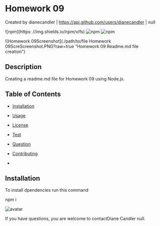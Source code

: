 
           
# Homework 09
           
 Created by dianecandler | https://api.github.com/users/dianecandler | null
           
 ![npm](https: //img.shields.io/npm/v/fs) ![npm](https://img.shields.io/npm/v/inquirer) ![npm](https://img.shields.io/npm/v/axios)
           

           
 ![Homework 09Screenshot](./path/to/file Homework 09ScreScreenshot.PNG?raw=true "Homework 09 Readme.md file creation")
           

           

           
## Description
           
 Creating a readme.md file for Homework 09 using Node.js.
           

           
## Table of Contents
           
* [Installation](#installation)
           
* [Usage](#Usage)
           
* [License](#License)
           
* [Test](#Test)
           
* [Question](#Question)
           
* [Contributing](#Contributing)
           
*
           
## Installation
           
To install dpendencies run this command
           
           

           
 npm i
           
           
           
 <img src="https://avatars3.githubusercontent.com/u/63519355?v=4" alt="avatar" style=""/>
           
 If you have questions, you are welcome to
           contactDiane Candler null.